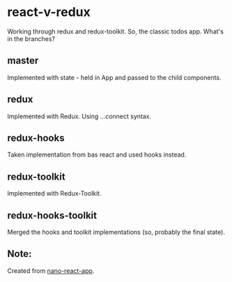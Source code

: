 # react-v-redux

Working through redux and redux-toolkit. So, the classic todos app. What's in the branches?

## master
Implemented with state - held in App and passed to the child components.

## redux
Implemented with Redux. Using ...connect syntax.

## redux-hooks
Taken implementation from bas react and used hooks instead.

## redux-toolkit
Implemented with Redux-Toolkit.

## redux-hooks-toolkit
Merged the hooks and toolkit implementations (so, probably the final state).

## Note: 
Created from [nano-react-app](https://github.com/adrianmcli/nano-react-app). 